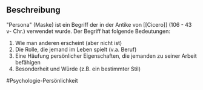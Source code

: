 ## Beschreibung
"Persona" (Maske) ist ein Begriff der in der Antike von [[Cicero]] (106 - 43 v- Chr.) verwendet wurde. Der Begriff hat folgende Bedeutungen:

1. Wie man anderen erscheint (aber nicht ist)
2. Die Rolle, die jemand im Leben spielt (v.a. Beruf)
3. Eine Häufung persönlicher Eigenschaften, die jemanden zu seiner Arbeit befähigen
4. Besonderheit und Würde (z.B. ein bestimmter Stil)

#Psychologie-Persönlichkeit 